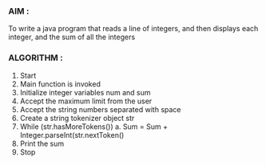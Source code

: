 ### AIM :

To write a java program that reads a line of integers, and then displays each integer, and the sum of all the integers

### ALGORITHM :

1.	Start
2.	Main function is invoked
3.	Initialize integer variables num and sum
4.	Accept the maximum limit from the user
5.	Accept the string numbers separated with space
6.	Create a string tokenizer object str
7.	While (str.hasMoreTokens())
a.	Sum = Sum + Integer.parseInt(str.nextToken()
8.	Print the sum
9.	Stop

